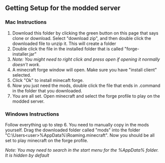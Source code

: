 ## Getting Setup for the modded server

### Mac Instructions

1. Download this folder by clicking the green button on this page that says clone or download. Select "download zip", and then double click the downloaded file to unzip it. This will create a folder
2. Double click the file in the installed folder that is called "forge-installer.jar"
3.  _Note: You might need to right click and press open if opening it normally doesn't work_.
4. A minecraft forge window will open. Make sure you have "install client" selected.
5. Click "Ok" to install minecaft forge.
6. Now you just need the mods, double click the file that ends in .command in the folder that you downloaded.
7. You are all set. Open minecraft and select the forge profile to play on the modded server.

### Windows Instructions
Follow everything up to step 6. You need to manually copy in the mods yourself. Drag the downloaded folder called "mods" into the folder "C:\Users\<user>\%AppData%\Roaming\.minecraft". Now you should be all set to play minecraft on the forge profile.

_Note: You may need to search in the start menu for the %AppData% folder. It is hidden by default_
